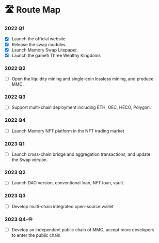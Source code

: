 # 🛣 Route Map

### 2022 Q1

* [x] Launch the official website.
* [x] Release the swap modules.
* [x] Launch Memory Swap Litepaper.
* [x] Launch the gamefi Three Wealthy Kingdoms

### 2022 Q2

* [ ] Open the liquidity mining and single-coin lossless mining, and produce MMC.

### 2022 Q3

* [ ] Support multi-chain deployment including ETH, OEC, HECO, Polygon.

### 2022 Q4

* [ ] Launch Memory NFT platform in the NFT trading market

### 2023 Q1

* [ ] Launch cross-chain bridge and aggregation transactions, and update the Swap version.

### 2023 Q2

* [ ] Launch DAO version, conventional loan, NFT loan, vault.

### 2023 Q3

* [ ] Develop multi-chain integrated open-source wallet

### 2023 Q4-♾️

* [ ] Develop an independent public chain of MMC, accept more developers to enter the public chain.

